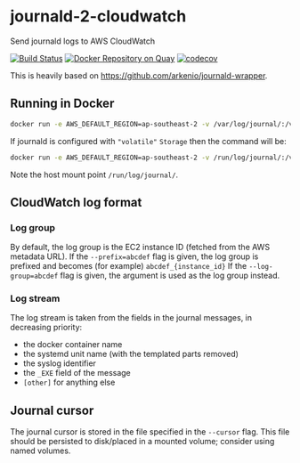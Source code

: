 # journald-2-cloudwatch

Send journald logs to AWS CloudWatch

[![Build Status](https://travis-ci.org/lock8/journald-2-cloudwatch.svg?branch=master)](https://travis-ci.org/lock8/journald-2-cloudwatch)
[![Docker Repository on Quay](https://quay.io/repository/lock8/journald-2-cloudwatch/status "Docker Repository on Quay")](https://quay.io/repository/lock8/journald-2-cloudwatch)
[![codecov](https://codecov.io/gh/lock8/journald-2-cloudwatch/branch/master/graph/badge.svg)](https://codecov.io/gh/lock8/journald-2-cloudwatch)

This is heavily based on <https://github.com/arkenio/journald-wrapper>.

## Running in Docker

```bash
docker run -e AWS_DEFAULT_REGION=ap-southeast-2 -v /var/log/journal/:/var/log/journal/:ro -v /data/journald:/data/journald/:rw quay.io/lock8/journald-2-cloudwatch --cursor=/data/journald/cursor
```

If journald is configured with `"volatile"` `Storage` then the command will be:

```bash
docker run -e AWS_DEFAULT_REGION=ap-southeast-2 -v /run/log/journal/:/var/log/journal/:ro -v /data/journald:/data/journald/:rw quay.io/lock8/journald-2-cloudwatch --cursor=/data/journald/cursor
```

Note the host mount point `/run/log/journal/`.

## CloudWatch log format

### Log group

By default, the log group is the EC2 instance ID (fetched from the AWS metadata URL).
If the `--prefix=abcdef` flag is given, the log group is prefixed and becomes (for example) `abcdef_{instance_id}`
If the `--log-group=abcdef` flag is given, the argument is used as the log group instead.

### Log stream

The log stream is taken from the fields in the journal messages, in decreasing priority:

* the docker container name
* the systemd unit name (with the templated parts removed)
* the syslog identifier
* the `_EXE` field of the message
* `[other]` for anything else

## Journal cursor

The journal cursor is stored in the file specified in the `--cursor` flag.
This file should be persisted to disk/placed in a mounted volume; consider using named volumes.
